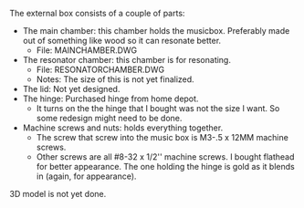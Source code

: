 The external box consists of a couple of parts:

 - The main chamber: this chamber holds the musicbox. Preferably made out of
   something like wood so it can resonate better.
    - File: MAINCHAMBER.DWG
 - The resonator chamber: this chamber is for resonating. 
    - File: RESONATORCHAMBER.DWG
    - Notes: The size of this is not yet finalized.
 - The lid: Not yet designed.
 - The hinge: Purchased hinge from home depot.
    - It turns on the the hinge that I bought was not the size I want. So some
      redesign might need to be done.
 - Machine screws and nuts: holds everything together.
    - The screw that screw into the music box is M3-.5 x 12MM machine screws.
    - Other screws are all #8-32 x 1/2'' machine screws. I bought flathead for
      better appearance. The one holding the hinge is gold as it blends in 
      (again, for appearance).

3D model is not yet done.
